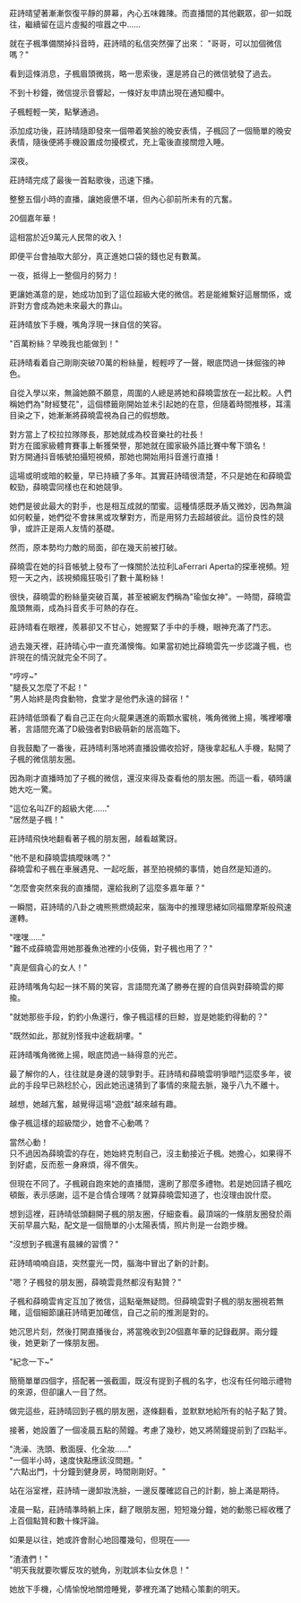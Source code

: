 
莊詩晴望著漸漸恢復平靜的屏幕，內心五味雜陳。而直播間的其他觀眾，卻一如既往，繼續留在這片虛擬的喧囂之中……

就在子楓準備關掉抖音時，莊詩晴的私信突然彈了出來：
"哥哥，可以加個微信嗎？"

看到這條消息，子楓眉頭微挑，略一思索後，還是將自己的微信號發了過去。

不到十秒鐘，微信提示音響起，一條好友申請出現在通知欄中。

子楓輕輕一笑，點擊通過。

添加成功後，莊詩晴隨即發來一個帶着笑臉的晚安表情，子楓回了一個簡單的晚安表情，隨後便將手機設置成勿擾模式，充上電後直接關燈入睡。

深夜。

莊詩晴完成了最後一首點歌後，迅速下播。

整整五個小時的直播，讓她疲憊不堪，但內心卻前所未有的亢奮。

20個嘉年華！

這相當於近9萬元人民幣的收入！

即便平台會抽取大部分，真正進她口袋的錢也足有數萬。

一夜，抵得上一整個月的努力！

更讓她滿意的是，她成功加到了這位超級大佬的微信。若是能維繫好這層關係，或許對方會成為她未來最大的靠山。

莊詩晴放下手機，嘴角浮現一抹自信的笑容。

"百萬粉絲？早晚我也能做到！"

莊詩晴看着自己剛剛突破70萬的粉絲量，輕輕哼了一聲，眼底閃過一抹倔強的神色。  

自從入學以來，無論她願不願意，周圍的人總是將她和薛曉雲放在一起比較。人們稱她們為"財經雙花"，這個標籤剛開始並未引起她的在意，但隨着時間推移，耳濡目染之下，她漸漸將薛曉雲視為自己的假想敵。  

對方當上了校拉拉隊隊長，那她就成為校音樂社的社長！  
對方在國家級體育賽事上斬獲榮譽，那她就在國家級外語比賽中奪下頭名！  
對方開通抖音帳號拍攝短視頻，那她也開始用抖音進行直播！  

這場或明或暗的較量，早已持續了多年。其實莊詩晴很清楚，不只是她在和薛曉雲較勁，薛曉雲同樣也在和她競爭。  

她們是彼此最大的對手，也是相互成就的閨蜜。這種情感既矛盾又微妙，因為無論如何較量，她們從不會抹黑或攻擊對方，而是用努力去超越彼此。這份良性的競爭，或許正是兩人友情的基礎。  

然而，原本勢均力敵的局面，卻在幾天前被打破。  

薛曉雲在她的抖音帳號上發布了一條關於法拉利LaFerrari Aperta的探車視頻。短短一天之內，該視頻瘋狂吸引了數十萬粉絲！  

很快，薛曉雲的粉絲量突破百萬，甚至被網友們稱為"瑜伽女神"。一時間，薛曉雲風頭無兩，成為抖音炙手可熱的存在。  

莊詩晴看在眼裡，羨慕卻又不甘心，她握緊了手中的手機，眼神充滿了鬥志。  

過去幾天裡，莊詩晴心中一直充滿懊悔。如果當初她比薛曉雲先一步認識子楓，也許現在的情況就完全不同了。  

"哼哼~"  
"腿長又怎麼了不起！"  
"男人始終是肉食動物，食堂才是他們永遠的歸宿！"  

莊詩晴低頭看了看自己正在向火龍果邁進的兩顆水蜜桃，嘴角微微上揚，嘴裡嘟囔著，言語間充滿了D級強者對B級萌新的居高臨下。  

自我鼓勵了一番後，莊詩晴利落地將直播設備收拾好，隨後拿起私人手機，點開了子楓的微信朋友圈。  

因為剛才直播時加了子楓的微信，還沒來得及查看他的朋友圈。而這一看，頓時讓她大吃一驚。  

"這位名叫ZF的超級大佬……"  
"居然是子楓！"  

莊詩晴飛快地翻看著子楓的朋友圈，越看越驚訝。  

"他不是和薛曉雲搞曖昧嗎？"  
薛曉雲和子楓在車展遇見、一起吃飯，甚至拍視頻的事情，她自然是知道的。  

"怎麼會突然來我的直播間，還給我刷了這麼多嘉年華？"  

一瞬間，莊詩晴的八卦之魂熊熊燃燒起來，腦海中的推理思緒如同福爾摩斯般飛速運轉。  

"嘿嘿……"  
"難不成薛曉雲用她那養魚池裡的小伎倆，對子楓也用了？"  

"真是個貪心的女人！"  

莊詩晴嘴角勾起一抹不屑的笑容，言語間充滿了勝券在握的自信與對薛曉雲的揶揄。

"就她那些手段，釣釣小魚還行，像子楓這樣的巨鯨，豈是她能釣得動的？"

"既然如此，那就別怪我中途截胡嘍。"  

莊詩晴嘴角微微上揚，眼底閃過一絲得意的光芒。  

最了解你的人，往往就是身邊的競爭對手。莊詩晴和薛曉雲明爭暗鬥這麼多年，彼此的手段早已熟稔於心，因此她迅速猜到了事情的來龍去脈，幾乎八九不離十。  

越想，她越亢奮，越覺得這場"遊戲"越來越有趣。  

像子楓這樣的超級闊少，她會不心動嗎？  

當然心動！  
只不過因為薛曉雲的存在，她始終克制自己，沒主動接近子楓。她擔心，如果得不到好處，反而惹一身麻煩，得不償失。  

但現在不同了。子楓親自跑來她的直播間，還刷了那麼多禮物。若是她回請子楓吃頓飯，表示感謝，這不是合情合理嗎？就算薛曉雲知道了，也沒理由說什麼。  

想到這裡，莊詩晴低頭翻開子楓的朋友圈，仔細查看。最頂端的一條朋友圈發於兩天前早晨六點，配文是一個簡單的小太陽表情，照片則是一台跑步機。  

"沒想到子楓還有晨練的習慣？"  

莊詩晴喃喃自語，突然靈光一閃，腦海中冒出了新的計劃。  

"嗯？子楓發的朋友圈，薛曉雲竟然都沒有點贊？"  

子楓和薛曉雲肯定互加了微信，這點毫無疑問。但薛曉雲對子楓的朋友圈視若無睹，這個細節讓莊詩晴更加確信，自己之前的推測是對的。  

她沉思片刻，然後打開直播後台，將當晚收到20個嘉年華的記錄截屏。兩分鐘後，她更新了一條朋友圈。  

"紀念一下~"  

簡簡單單四個字，搭配著一張截圖，既沒有提到子楓的名字，也沒有任何暗示禮物的來源，但卻讓人一目了然。  

做完這些，莊詩晴回到子楓的朋友圈，逐條翻看，並默默地給所有的帖子點了贊。  

接著，她設置了一個凌晨五點的鬧鐘。考慮了幾秒，她又將鬧鐘提前到了四點半。  

"洗澡、洗頭、敷面膜、化全妝……"  
"一個半小時，速度快點應該沒問題。"  
"六點出門，十分鐘到健身房，時間剛剛好。"  

站在浴室裡，莊詩晴一邊卸妝洗臉，一邊反覆確認自己的計劃，臉上滿是期待。  

凌晨一點，莊詩晴準時躺上床，翻了眼朋友圈，短短幾分鐘，她的動態已經收穫了上百個點贊和數十條評論。  

如果是以往，她或許會耐心地回覆幾句，但現在——  

"渣渣們！"  
"明天我就要吹響反攻的號角，別耽誤本仙女休息！"  

她放下手機，心情愉悅地關燈睡覺，夢裡充滿了她精心策劃的明天。  